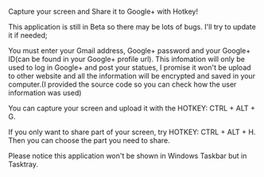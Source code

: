 Capture your screen and Share it to Google+ with Hotkey!

This application is still in Beta so there may be lots of bugs. I'll try to update it if needed;

You must enter your Gmail address, Google+ password and your Google+ ID(can be found in your Google+ profile url). This infomation will only be used to log in Google+ and post your statues, I promise it won't be upload to other website and all the information will be encrypted and saved in your computer.(I provided the source code so you can check how the user information was used)

You can capture your screen and upload it with the HOTKEY: CTRL + ALT + G.

If you only want to share part of your screen, try HOTKEY: CTRL + ALT + H. Then you can choose the part you need to share.

Please notice this application won't be shown in Windows Taskbar but in Tasktray.